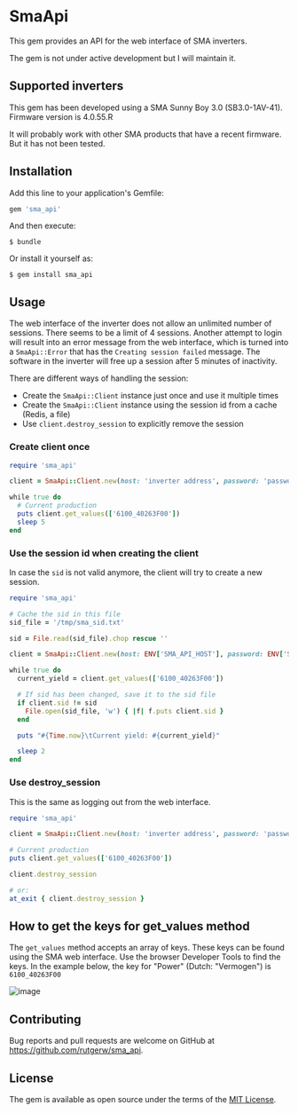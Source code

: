 # SmaApi

This gem provides an API for the web interface of SMA inverters.

The gem is not under active development but I will maintain it. 

## Supported inverters

This gem has been developed using a SMA Sunny Boy 3.0 (SB3.0-1AV-41).
Firmware version is 4.0.55.R

It will probably work with other SMA products that have a recent firmware. But
it has not been tested.

## Installation

Add this line to your application's Gemfile:

```ruby
gem 'sma_api'
```

And then execute:

    $ bundle

Or install it yourself as:

    $ gem install sma_api

## Usage

The web interface of the inverter does not allow an unlimited number of sessions.
There seems to be a limit of 4 sessions. Another attempt to login will result into
an error message from the web interface, which is turned into a `SmaApi::Error`
that has the `Creating session failed` message. The software in the inverter will
free up a session after 5 minutes of inactivity.

There are different ways of handling the session:
- Create the `SmaApi::Client` instance just once and use it multiple times
- Create the `SmaApi::Client` instance using the session id from a cache (Redis, a file)
- Use `client.destroy_session` to explicitly remove the session

### Create client once

```ruby
require 'sma_api'

client = SmaApi::Client.new(host: 'inverter address', password: 'password')

while true do
  # Current production
  puts client.get_values(['6100_40263F00'])
  sleep 5
end
```

### Use the session id when creating the client

In case the `sid` is not valid anymore, the client will try to create a new session.

```ruby
require 'sma_api'

# Cache the sid in this file
sid_file = '/tmp/sma_sid.txt'

sid = File.read(sid_file).chop rescue ''

client = SmaApi::Client.new(host: ENV['SMA_API_HOST'], password: ENV['SMA_API_WEB_PASSWORD'], sid: sid)

while true do
  current_yield = client.get_values(['6100_40263F00'])

  # If sid has been changed, save it to the sid file
  if client.sid != sid
    File.open(sid_file, 'w') { |f| f.puts client.sid }
  end

  puts "#{Time.now}\tCurrent yield: #{current_yield}"

  sleep 2
end
```

### Use destroy_session

This is the same as logging out from the web interface.

```ruby
require 'sma_api'

client = SmaApi::Client.new(host: 'inverter address', password: 'password', sid: sid)

# Current production
puts client.get_values(['6100_40263F00'])

client.destroy_session

# or:
at_exit { client.destroy_session }
```

## How to get the keys for get_values method

The `get_values` method accepts an array of keys. These keys can be found using the SMA web interface. Use the browser Developer Tools to find the keys. In the example below, the key for "Power" (Dutch: "Vermogen") is `6100_40263F00`

![image](https://user-images.githubusercontent.com/695622/88839303-2d85ae00-d1db-11ea-9c14-2704ee160856.png)


## Contributing

Bug reports and pull requests are welcome on GitHub at https://github.com/rutgerw/sma_api.

## License

The gem is available as open source under the terms of the [MIT License](https://opensource.org/licenses/MIT).
